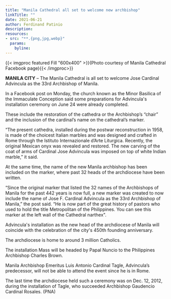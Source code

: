 ```yaml
---
title: "Manila Cathedral all set to welcome new archbishop"
linkTitle: ""
date: 2021-06-21
author: Ferdinand Patinio
description:
resources:
- src: "**.{png,jpg,webp}"
  params:
    byline: 
---
```

{{< imgproc featured Fill "600x400" >}}(Photo courtesy of Manila Cathedral Facebook page){{< /imgproc>}}

**MANILA CITY** – The Manila Cathedral is all set to welcome Jose Cardinal Advincula as the 33rd Archbishop of Manila.

In a Facebook post on Monday, the church known as the Minor Basilica of the Immaculate Conception said some preparations for Advincula's installation ceremony on June 24 were already completed.

These include the restoration of the cathedra or the Archbishop’s “chair” and the inclusion of the cardinal’s name on the cathedral’s marker.

“The present cathedra, installed during the postwar reconstruction in 1958, is made of the choicest Italian marbles and was designed and crafted in Rome through the Istituto Internazionale d’Arte Liturgica. Recently, the original Mexican onyx was revealed and restored. The new carving of the coat of arms of Cardinal Jose Advincula was imposed on top of white Indian marble,” it said.

At the same time, the name of the new Manila archbishop has been included on the marker, where past 32 heads of the archdiocese have been written.

“Since the original marker that listed the 32 names of the Archbishops of Manila for the past 442 years is now full, a new marker was created to now include the name of Jose F. Cardinal Advincula as the 33rd Archbishop of Manila,” the post said. “He is now part of the great history of pastors who used to hold the title Metropolitan of the Philippines. You can see this marker at the left wall of the Cathedral narthex".

Advincula's installation as the new head of the archdiocese of Manila will coincide with the celebration of the city's 450th founding anniversary.

The archdiocese is home to around 3 million Catholics.

The installation Mass will be headed by Papal Nuncio to the Philippines Archbishop Charles Brown.

Manila Archbishop Emeritus Luis Antonio Cardinal Tagle, Advincula’s predecessor, will not be able to attend the event since he is in Rome.

The last time the archdiocese held such a ceremony was on Dec. 12, 2012, during the installation of Tagle, who succeeded Archbishop Gaudencio Cardinal Rosales. (PNA)